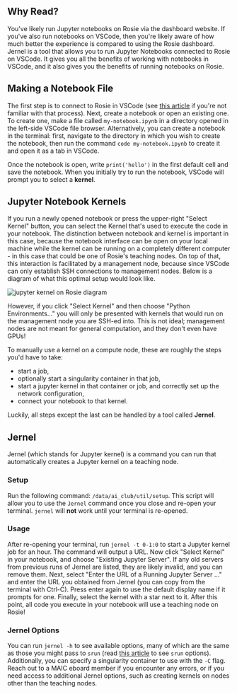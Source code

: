 ## Why Read?

You've likely run Jupyter notebooks on Rosie via the dashboard website. If you've also run notebooks on VSCode, then you're likely aware of how much better the experience is compared to using the Rosie dashboard. Jernel is a tool that allows you to run Jupyter Notebooks connected to Rosie on VSCode. It gives you all the benefits of working with notebooks in VSCode, and it also gives you the benefits of running notebooks on Rosie.

## Making a Notebook File

The first step is to connect to Rosie in VSCode (see [this article](/library?nav=Articles&article=Learning_Resources-SSH-into-Rosie-vsc) if you're not familiar with that process). Next, create a notebook or open an existing one. To create one, make a file called `my-notebook.ipynb` in a directory opened in the left-side VSCode file browser. Alternatively, you can create a notebook in the terminal: first, navigate to the directory in which you wish to create the notebook, then run the command `code my-notebook.ipynb` to create it and open it as a tab in VSCode.

Once the notebook is open, write `print('hello')` in the first default cell and save the notebook. When you initially try to run the notebook, VSCode will prompt you to select a **kernel**.

## Jupyter Notebook Kernels

If you run a newly opened notebook or press the upper-right "Select Kernel" button, you can select the Kernel that's used to execute the code in your notebook. The distinction between notebook and kernel is important in this case, because the notebook interface can be open on your local machine while the kernel can be running on a completely different computer - in this case that could be one of Rosie's teaching nodes. On top of that, this interaction is facilitated by a management node, because since VSCode can only establish SSH connections to management nodes. Below is a diagram of what this optimal setup would look like.

![jupyter kernel on Rosie diagram](./img/article_content/jupyter-kernel.png)

However, if you click "Select Kernel" and then choose "Python Environments..." you will only be presented with kernels that would run on the management node you are SSH-ed into. This is not ideal; management nodes are not meant for general computation, and they don't even have GPUs!

To manually use a kernel on a compute node, these are roughly the steps you'd have to take:
- start a job,
- optionally start a singularity container in that job,
- start a jupyter kernel in that container or job, and correctly set up the network configuration,
- connect your notebook to that kernel.

Luckily, all steps except the last can be handled by a tool called **Jernel**.

## Jernel

Jernel (which stands for Jupyter kernel) is a command you can run that automatically creates a Jupyter kernel on a teaching node.

### Setup

Run the following command: `/data/ai_club/util/setup`. This script will allow you to use the `Jernel` command once you close and re-open your terminal. `jernel` will **not** work until your terminal is re-opened.

### Usage

After re-opening your terminal, run `jernel -t 0-1:0` to start a Jupyter kernel job for an hour. The command will output a URL. Now click "Select Kernel" in your notebook, and choose "Existing Jupyter Server". If any old servers from previous runs of Jernel are listed, they are likely invalid, and you can remove them. Next, select "Enter the URL of a Running Jupyter Server ..." and enter the URL you obtained from Jernel (you can copy from the terminal with Ctrl-C). Press enter again to use the default display name if it prompts for one. Finally, select the kernel with a star next to it. After this point, all code you execute in your notebook will use a teaching node on Rosie!

### Jernel Options

You can run `jernel -h` to see available options, many of which are the same as those you might pass to `srun` (read [this article](/library?nav=Articles&article=Learning_Resources-Advanced-Slurm) to see `srun` options). Additionally, you can specify a singularity container to use with the `-C` flag. Reach out to a MAIC eboard member if you encounter any errors, or if you need access to additional Jernel options, such as creating kernels on nodes other than the teaching nodes.